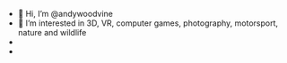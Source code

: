 - 👋 Hi, I’m @andywoodvine
- 👀 I’m interested in 3D, VR, computer games, photography, motorsport, nature and wildlife
-
-

<!---
andywoodvine/andywoodvine is a ✨ special ✨ repository because its `README.md` (this file) appears on your GitHub profile.
You can click the Preview link to take a look at your changes.
--->
